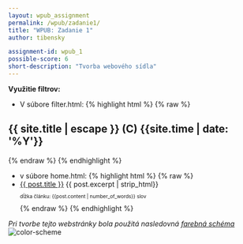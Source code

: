 ```yaml
---
layout: wpub_assignment
permalink: /wpub/zadanie1/
title: "WPUB: Zadanie 1"
author: tibensky

assignment-id: wpub_1
possible-score: 6
short-description: "Tvorba webového sídla"
---
```


**Využitie filtrov:**
<!-- more -->
- V súbore filter.html:
    {% highlight html %}
        {% raw %}
<h2 class="footer-heading">{{ site.title | escape }} (C) {{site.time | date: '%Y'}} </h2>
        {% endraw %}
    {% endhighlight %}

- v súbore home.html:
{% highlight html %}
        {% raw %}
            <li>
                <a href="{{ post.url }}">{{ post.title }}</a>
                {{ post.excerpt | strip_html}} <p style="font-size:10px;">dĺžka článku: {{post.content | number_of_words}} slov</p>
            </li>
        {% endraw %}
{% endhighlight %}



*Pri tvorbe tejto webstránky bola použitá nasledovná [farebná schéma](http://www.colorcombos.com/color-schemes/7626/ColorCombo7626.html)*
![color-scheme](http://s3.amazonaws.com/colorcombos-images/users/1/color-schemes/color-scheme-7626-main.png?v=20150512172013)

